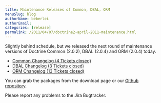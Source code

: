 ```yaml
---
title: Maintenance Releases of Common, DBAL, ORM
menuSlug: blog
authorName: beberlei 
authorEmail: 
categories: [release]
permalink: /2011/04/07/doctrine2-april-2011-maintenance.html
---
```

Slightly behind schedule, but we released the next round of maintenance
versions of Doctrine Common (2.0.2), DBAL (2.0.4) and ORM (2.0.4) today.

-   [Common Changelog (4 Tickets
    closed)](http://www.doctrine-project.org/jira/browse/DCOM/fixforversion/10121)
-   [DBAL Changelog (3 Tickets
    closed)](http://www.doctrine-project.org/jira/browse/DBAL/fixforversion/10131)
-   [ORM Changelog (13 Tickets
    closed)](http://www.doctrine-project.org/jira/browse/DDC/fixforversion/10130)

You can grab the packages from the download page or our [Github
repository](http://github.com/doctrine).

Please report any problems to the Jira Bugtracker.
